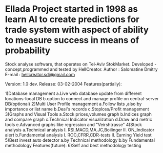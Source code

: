 Ellada 
Project started in 1998 as learn AI to create predictions for trade system 
with aspect of ability to measure success in means of probability 
======================
Stock analyse software, that operates on Tel-Aviv StokMarket.
Developed - concept,programmed and tested by HellCreator.
Author :	Salomatine Dmitry
E-mail :	hellcreator.sdi@gmail.com

Version:	1.0 dev.
Release:	03-02-2004
Features(partially):

1)Database management
	a.Live web database update from different locations-local DB
	b.option to connect and manage profile on central-server DB(optional)
2)Multi User Profile management
	a.Follow lists ,also by importance or list name
	b.Deal's records
	c.Stoploss/Profit management 
3)Graphs and Visual Tools
	a.Stock prices,volumes graph
	b.Indices graph and compare graph
	c.Technical Indicator visualization
	d.Draw and metric tools
	e.Advanced graphs like regression and "Veirshtrasse"
4)Stock analysis
	a.Technical analysis
		I.	RSI,MACD,MA,JC,Boilinger
		II.	ON_Indicator alert 
	b.Fundamental analysis
		I.	ROC,CFRR,CDR-tests
		II.	Earning Yield test
5)Best invest auto detector
	a.by Technical methodology
	b.by Fundamental methodology
Features(future):
6)Self and best methodology testing 
